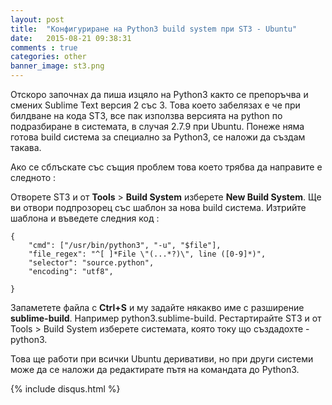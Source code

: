 ```yaml
---
layout: post
title:  "Конфигуриране на Python3 build system при ST3 - Ubuntu"
date:   2015-08-21 09:38:31
comments : true
categories: other
banner_image: st3.png
---
```


Отскоро започнах да пиша изцяло на Python3 както се препоръчва и смених Sublime Text версия 2 със 3.
Това което забелязах е че при билдване на кода ST3, все пак използва версията на python по подразбиране в системата, в случая 2.7.9 при Ubuntu.
Понеже няма готова build система за специално за Python3, се наложи да създам такава.

Ако се сблъскате със същия проблем това което трябва да направите е следното : 

Oтворете ST3 и от **Tools** > **Build System** изберете **New Build System**.
Ще ви отвори подпрозорец със шаблон за нова build система.
Изтрийте шаблона и въведете следния код : 

<pre><code>{
    "cmd": ["/usr/bin/python3", "-u", "$file"],
    "file_regex": "^[ ]*File \"(...*?)\", line ([0-9]*)",
    "selector": "source.python",
    "encoding": "utf8",
    
}</code></pre>

Запаметете файла с **Ctrl+S** и му задайте някакво име с разширение **sublime-build**. Например python3.sublime-build.
Рестартирайте ST3 и от Tools > Build System изберете системата, която току що създадохте - python3.

Това ще работи при всички Ubuntu деривативи, но при други системи може да се наложи да редактирате пътя на командата до Python3.


{% include disqus.html %}
